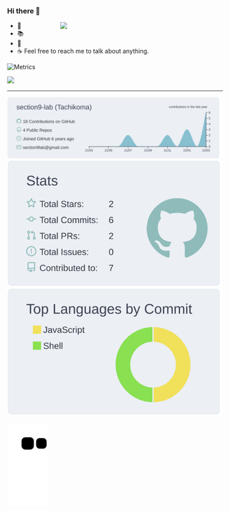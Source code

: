 ### Hi there 👋
<img align='right' src="https://github-readme-stats.vercel.app/api?username=section9-lab&count_private=true&show_icons=true" width="380">

- 🌱
- 📚 
- 🍉 
- ☕️  Feel free to reach me to talk about anything.

![Metrics](https://metrics.lecoq.io/section9-lab?template=classic&base.header=0&base.activity=0&base.community=0&base.repositories=0&base.metadata=0&isocalendar=1&isocalendar.duration=half-year&config.timezone=Asia%2FShanghai)


![](https://komarev.com/ghpvc/?username=section9-lab&color=dc143c)

---

[![](https://raw.githubusercontent.com/section9-lab/section9-lab/master/profile-summary-card-output/nord_bright/0-profile-details.svg)](https://github.com/section9-lab)  
[![](https://raw.githubusercontent.com/section9-lab/section9-lab/master/profile-summary-card-output/nord_bright/3-stats.svg)](https://github.com/section9-lab)
[![](https://raw.githubusercontent.com/section9-lab/section9-lab/master/profile-summary-card-output/nord_bright/2-most-commit-language.svg)](https://github.com/section9-lab)

![github contribution grid snake animation](https://raw.githubusercontent.com/section9-lab/section9-lab/output/github-contribution-grid-snake.svg)
